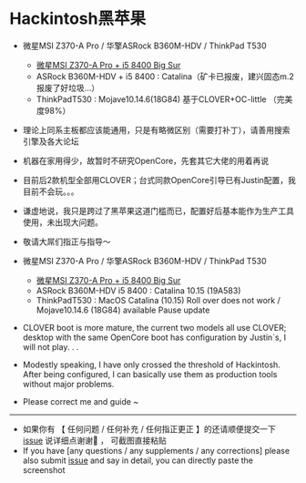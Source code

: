 # Hackintosh黑苹果
+ 微星MSI Z370-A Pro / 华擎ASRock B360M-HDV / ThinkPad T530
    - [微星MSI Z370-A Pro + i5 8400 Big Sur](http://www.13145212.xyz:666/archives/hackintoshguide)
    - ASRock B360M-HDV + i5 8400 : Catalina（矿卡已报废，建兴固态m.2报废了好垃圾...）
    - ThinkPadT530 : Mojave10.14.6(18G84) 基于CLOVER+OC-little （完美度98%）
    
+ 理论上同系主板都应该能通用，只是有略微区别（需要打补丁），请善用搜索引擎及各大论坛
+ 机器在家用得少，故暂时不研究OpenCore，先套其它大佬的用着再说
+ 目前后2款机型全部用CLOVER；台式同款OpenCore引导已有Justin配置，我目前不会玩。。。
+ 谦虚地说，我只是跨过了黑苹果这道门槛而已，配置好后基本能作为生产工具使用，未出现大问题。
+ 敬请大屌们指正与指导～

+ 微星MSI Z370-A Pro / 华擎ASRock B360M-HDV / ThinkPad T530
    - [微星MSI Z370-A Pro + i5 8400 Big Sur](http://www.13145212.xyz:666/archives/hackintoshguide)
    - ASRock B360M-HDV i5 8400 : Catalina 10.15 (19A583)
    - ThinkPadT530 : MacOS Catalina (10.15) Roll over does not work / Mojave10.14.6 (18G84) available Pause update
+ CLOVER boot is more mature, the current two models all use CLOVER; desktop with the same OpenCore boot has configuration by Justin`s, I will not play. . .

+ Modestly speaking, I have only crossed the threshold of Hackintosh. After being configured, I can basically use them as production tools without major problems.

+ Please correct me and guide ~

---
- 如果你有 【 任何问题 / 任何补充 / 任何指正更正 】的还请顺便提交一下 [issue](https://github.com/RealKiro/Hackintosh/issues/new) 说详细点谢谢🙏 ， 可截图直接粘贴
- If you have [any questions / any supplements / any corrections] please also submit [issue](https://github.com/RealKiro/Hackintosh/issues/new) and say in detail, you can directly paste the screenshot

